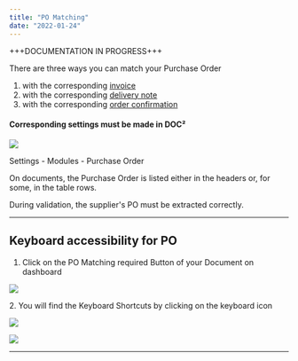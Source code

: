 ```yaml
---
title: "PO Matching"
date: "2022-01-24"
---
```


+++DOCUMENTATION IN PROGRESS+++

There are three ways you can match your Purchase Order

1. with the corresponding [invoice](https://docs.cloudintegration.eu/docs/doc2app/po-matching/po-matching-invoices/)
2. with the corresponding [delivery note](https://docs.cloudintegration.eu/docs/doc2app/po-matching/po-matching-delivery-notes/)
3. with the corresponding [order confirmation](https://docs.cloudintegration.eu/docs/doc2app/po-matching/po-matching-order-confirmation/)

#### Corresponding settings must be made in DOC²

![](/_images/doc2/DOC²_Modules_PO-1024x591.png)

Settings - Modules - Purchase Order

On documents, the Purchase Order is listed either in the headers or, for some, in the table rows.

During validation, the supplier's PO must be extracted correctly.

* * *

## Keyboard accessibility for PO

1. Click on the PO Matching required Button of your Document on dashboard

![](/_images/doc2/DOC²_PO-Matching-required-2-1024x44.png)

2\. You will find the Keyboard Shortcuts by clicking on the keyboard icon

![](/_images/doc2/DOC²_Keyboard-Shortscuts-icon-1024x514.png)

![](/_images/doc2/DOC²_Keyboard-Shortcuts.png)

* * *
